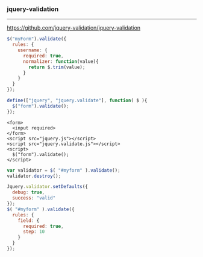 ### jquery-validation
---
https://github.com/jquery-validation/jquery-validation

```js
$("myForm").validate({
  rules: {
    username: {
      required: true,
      normalizer: function(value){
        return $.trim(value);
      }
    }
  }
});

define(["jquery", "jquery.validate"], function( $ ){
  $("form").validate();
});

```

```
<form>
  <input required>
</form>
<script src="jquery.js"></script>
<script src="jquery.validate.js"></script>
<script>
  $("form").validate();
</script>
```

```js
var validator = $( "#myform" ).validate();
validator.destroy();

Jquery.validator.setDefaults({
  debug: true,
  success: "valid"
});
$( "#myform" ).validate({
  rules: {
    field: {
      required: true,
      step: 10
    }
  }
});
```

